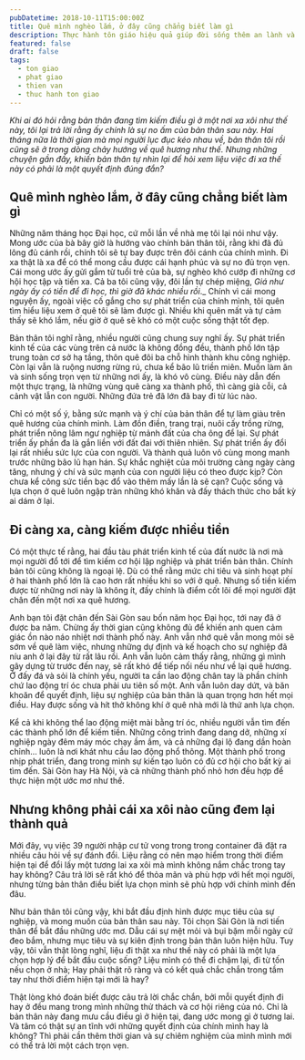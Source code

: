 ```yaml
---
pubDatetime: 2018-10-11T15:00:00Z
title: Quê mình nghèo lắm, ở đây cũng chẳng biết làm gì
description: Thực hành tôn giáo hiệu quả giúp đời sống thêm an lành và hạnh phúc, giác ngộ nhiều điều hữu ích để đem lại năng lượng tích cực cho bản thân, và giá trị đẹp cho cộng đồng.
featured: false
draft: false
tags:
  - ton giao
  - phat giao
  - thien van
  - thuc hanh ton giao
---
```


_Khi ai đó hỏi rằng bản thân đang tìm kiếm điều gì ở một nơi xa xôi như thế này, tôi lại trả lời rằng ấy chính là sự no ấm của bản thân sau này. Hai tháng nữa là thời gian mà mọi người lục đục kéo nhau về, bản thân tôi rồi cũng sẽ ở trong dòng chảy hướng về quê hương như thế. Nhưng những chuyện gần đầy, khiến bản thân tự nhìn lại để hỏi xem liệu việc đi xa thế này có phải là một quyết định đúng đắn?_

## Quê mình nghèo lắm, ở đây cũng chẳng biết làm gì

Những năm tháng học Đại học, cứ mỗi lần về nhà mẹ tôi lại nói như vậy. Mong ước của bà bây giờ là hướng vào chính bản thân tôi, rằng khi đã đủ lông đủ cánh rồi, chính tôi sẽ tự bay được trên đôi cánh của chính mình. Đi xa thật là xa để có thể mong cầu được cái hạnh phúc và sự no đủ trọn vẹn. Cái mong ước ấy gửi gắm từ tuổi trẻ của bà, sự nghèo khó cướp đi những cơ hội học tập và tiến xa. Cả ba tôi cũng vậy, đôi lần tự chép miệng, _Giá như ngày ấy có tiền để đi học, thì giờ đã khác nhiều rồi_._ Chính vì cái mong nguyện ấy, ngoài việc cố gắng cho sự phát triển của chính mình, tôi quên tìm hiểu liệu xem ở quê tôi sẽ làm được gì. Nhiều khi quên mất và tự cảm thấy sẽ khó lắm, nếu giờ ở quê sẽ khó có một cuộc sống thật tốt đẹp.

Bản thân tôi nghĩ rằng, nhiều người cũng chung suy nghĩ ấy. Sự phát triển kinh tế của các vùng trên cả nước là không đồng đều, thành phố lớn tập trung toàn cơ sở hạ tầng, thôn quê đôi ba chỗ hình thành khu công nghiệp. Còn lại vẫn là ruộng nương rừng rú, chưa kể bão lũ triền miên. Muốn làm ăn và sinh sống trọn vẹn từ những nơi ấy, là khó vô cùng. Điều này dẫn đến một thực trạng, là những vùng quê càng xa thành phố, thì càng già cỗi, cả cảnh vật lẫn con người. Những đứa trẻ đã lớn đã bay đi từ lúc nào.

Chỉ có một số ý, bằng sức mạnh và ý chí của bản thân để tự làm giàu trên quê hương của chính mình. Làm đồn điền, trang trại, nuôi cấy trồng rừng, phát triển nông lâm ngư nghiệp từ mảnh đất của cha ông để lại. Sự phát triển ấy phần đa là gắn liền với đất đai với thiên nhiên. Sự phát triển ấy đổi lại rất nhiều sức lực của con người. Và thành quả luôn vô cùng mong manh trước những bão lũ hạn hán. Sự khắc nghiệt của môi trường càng ngày càng tăng, nhưng ý chí và sức mạnh của con người liệu có theo được kịp? Còn chưa kể công sức tiền bạc đổ vào thêm mấy lần là sẽ cạn? Cuộc sống và lựa chọn ở quê luôn ngập tràn những khó khăn và đấy thách thức cho bất kỳ ai dám ở lại.

## Đi càng xa, càng kiếm được nhiều tiền

Có một thực tế rằng, hai đầu tàu phát triển kinh tế của đất nước là nơi mà mọi người đổ tới để tìm kiếm cơ hội lập nghiệp và phát triển bản thân. Chính bản tôi cũng không là ngoại lệ. Dù có thể rằng mức chi tiêu và sinh hoạt phí ở hai thành phố lớn là cao hơn rất nhiều khi so với ở quê. Nhưng số tiền kiếm được từ những nơi này là không ít, đấy chính là điểm cốt lõi để mọi người đặt chân đến một nơi xa quê hương.

Anh bạn tôi đặt chân đến Sài Gòn sau bốn năm học Đại học, tới nay đã ở được ba năm. Chừng ấy thời gian cũng không đủ để khiến anh quen cảm giác ồn nào náo nhiệt nơi thành phố này. Anh vẫn nhớ quê vẫn mong mỏi sẽ sớm về quê làm việc, nhưng những dự định và kế hoạch cho sự nghiệp đã níu anh ở lại đây từ rất lâu rồi. Anh vẫn luôn cảm thấy rằng, những gì mình gây dựng từ trước đến nay, sẽ rất khó để tiếp nối nếu như về lại quê hương. Ở đấy đá và sỏi là chính yếu, người ta cần lao động chân tay là phần chính chứ lao động trí óc chưa phải ưu tiên số một. Anh vẫn luôn day dứt, và băn khoăn để quyết định, liệu sự nghiệp của bản thân là quan trọng hơn hết mọi điều. Hay được sống và hít thở không khí ở quê nhà mới là thứ anh lựa chọn.

Kể cả khi không thể lao động miệt mài bằng trí óc, nhiều người vẫn tìm đến các thành phố lớn để kiếm tiền. Những công trình đang dang dở, những xí nghiệp ngày đêm máy móc chạy ầm ầm, và cả những đại lộ đang dần hoàn chỉnh… luôn là nơi khát nhu cầu lao động phổ thông. Một thành phố trong nhịp phát triển, đang trong mình sự kiến tạo luôn có đủ cơ hội cho bất kỳ ai tìm đến. Sài Gòn hay Hà Nội, và cả những thành phố nhỏ hơn đều hợp để thực hiện một ước mơ như thế.

## Nhưng không phải cái xa xôi nào cũng đem lại thành quả

Mới đây, vụ việc 39 người nhập cư tử vong trong trong container đã đặt ra nhiều câu hỏi về sự đánh đổi. Liệu rằng có nên mạo hiểm trong thời điểm hiện tại để đổi lấy một tương lai xa xôi mà mình không nắm chắc trong tay hay không? Câu trả lời sẽ rất khó để thỏa mãn và phù hợp với hết mọi người, nhưng từng bản thân điều biết lựa chọn mình sẽ phù hợp với chính mình đến đâu.

Như bản thân tôi cũng vậy, khi bắt đầu định hình được mục tiêu của sự nghiệp, và mong muốn của bản thân sau này. Tôi chọn Sài Gòn là nơi tiến thân để bắt đầu những ước mơ. Dẫu cái sự mệt mỏi và bụi bặm mỗi ngày cứ đeo bắm, nhưng mục tiêu và sự kiên định trong bản thân luôn hiện hữu. Tuy vậy, tôi vẫn thật lòng nghĩ, liệu đi thật xa như thế này có phải là một lựa chọn hợp lý để bắt đầu cuộc sống? Liệu mình có thể đi chậm lại, đi từ tốn nếu chọn ở nhà; Hay phải thật rõ ràng và có kết quả chắc chắn trong tầm tay như thời điểm hiện tại mới là hay?

Thật lòng khó đoán biết được câu trả lời chắc chắn, bởi mỗi quyết định đi hay ở đều mang trong mình những thử thách và cơ hội riêng của nó. Chỉ là bản thân này đang mưu cầu điều gì ở hiện tại, đang ước mong gì ở tương lai. Và tâm có thật sự an tĩnh với những quyết định của chính mình hay là không? Thì phải cần thêm thời gian và sự chiêm nghiệm của mình mình mới có thể trả lời một cách trọn vẹn.
